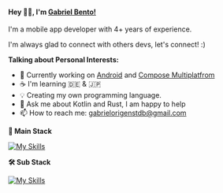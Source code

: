 #### Hey 👋🏽, I'm [Gabriel Bento!](https://gotneb.github.io/) 

I'm a mobile app developer with 4+ years of experience. 

I'm always glad to connect with others devs, let's connect! :)

**Talking about Personal Interests:**

- 🔭 Currently working on [Android](https://developer.android.com/docs) and [Compose Multiplatfrom](https://www.jetbrains.com/lp/compose-multiplatform/) 
- ☕ I'm learning 🇩🇪 & 🇯🇵
- 💡 Creating my own programming language.
- 💬 Ask me about Kotlin and Rust, I am happy to help
- 📫 How to reach me: gabrielorigenstdb@gmail.com

</bre>

**📱 Main Stack**  

[![My Skills](https://skillicons.dev/icons?i=androidstudio,kotlin,flutter,firebase,supabase,git,figma)](https://skillicons.dev)


**🛠️ Sub Stack**  

[![My Skills](https://skillicons.dev/icons?i=ts,js,html,css,react,tailwind,mongodb,docker)](https://skillicons.dev)

</bre>
